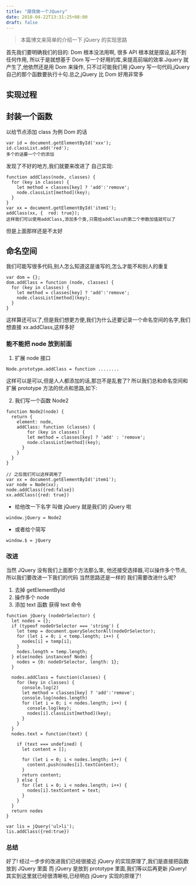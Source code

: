 ```yaml
---
title: "跟我做一个JQuery"
date: 2018-04-22T13:31:25+08:00
draft: false
---
```


> 本篇博文来简单的介绍一下 jQuery 的实现思路

<!--more-->

首先我们要明确我们的目的: Dom 根本没法用啊, 很多 API 根本就是摆设,起不到任何作用,
所以于是就想基于 Dom 写一个好用的库,来提高前端的效率.Jquery 就产生了,他依然还是用 Dom 来操作,
只不过可能我们用 jQuery 写一句代码,jQuery 自己的那个函数要执行十句.总之,jQuery 比 Dom 好用非常多

## 实现过程

## 封装一个函数

以给节点添加 class 为例
Dom 的话

```
var id = document.getElementById('xxx');
id.classList.add('red');
多个的话要一个个的添加
```

发现了不好的地方,我们就要来改进了
自己实现:

```
function addClass(node, classes) {
  for (key in classes) {
    let method = classes[key] ? 'add':'remove';
    node.classList[method](key);
  }
}
var xx = document.getElementById('item1');
addClass(xx, {  red: true});
这样我们可以使用addClass,添加多个类,只需给addClass的第二个参数加值就可以了
```

但是上面那样还是不太好

## 命名空间

我们可能写很多代码,别人怎么知道这是谁写的,怎么才能不和别人的重复

```
var dom = {};
dom.addClass = function (node, classes) {
  for (key in classes) {
    let method = classes[key] ? 'add':'remove';
    node.classList[method](key);
  }
}
```

这样算还可以了,但是我们想更方便,我们为什么还要记录一个命名空间的名字,我们想直接 xx.addClass,这样多好

### 能不能把 node 放到前面

1. 扩展 node 接口

```
Node.prototype.addClass = function ........
```

这样可以是可以,但是人人都添加的话,那岂不是乱套了?
所以我们总和命名空间和扩展 prototype 方法的优点和思路,如下:

2. 我们写一个函数 Node2

```
function Node2(node) {
  return {
    element: node,
    addClass: function (classes) {
        for (key in classes) {
        let method = classes[key] ? 'add' : 'remove';
        node.classList[method](key);
      }
    }
  }
}

// 之后我们可以这样调用了
var xx = document.getElementById('item1');
var node = Node(xx);
node.addClass({red:false})
xx.addClass({red: true})

```

- 给他改一下名字 叫做 jQuery 就是我们的 jQuery 啦

```
window.jQuery = Node2
```

- 或者给个简写

```
window.$ = jQuery
```

### 改进

当然 JQuery 没有我们上面那个方法那么笨, 他还接受选择器,可以操作多个节点,所以我们要改进一下我们的代码
当然思路还是一样的
我们需要改进什么呢?

1. 去掉 getElementById
2. 操作多个 node
3. 添加 text 函数 获得 text 命令

```
function jQuery (nodeOrSelector) {
  let nodes = {};
  if (typeof nodeOrSelector === 'string') {
    let temp = document.querySelectorAll(nodeOrSelector);
    for (let i = 0; i < temp.length; i++) {
      nodes[i] = temp[i];
    }
    nodes.length = temp.length;
  } else(nodes instanceof Node) {
    nodes = {0: nodeOrSelector, length: 1};
  }

  nodes.addClass = function(classes) {
    for (key in classes) {
      console.log(2)
      let method = classes[key] ? 'add':'remove';
      console.log(nodes.length)
      for (let i = 0; i < nodes.length; i++) {
        console.log(key);
        nodes[i].classList[method](key);
      }
    }
  }
  nodes.text = function(text) {

    if (text === undefined) {
      let content = [];

      for (let i = 0; i < nodes.length; i++) {
        content.push(nodes[i].textContent);
      }
      return content;
    } else {
      for (let i = 0; i < nodes.length; i++) {
        nodes[i].textContent = text;
      }
    }
  }
  return nodes
}

var lis = jQuery('ul>li');
lis.addClass({red:true})

```

### 总结

好了! 经过一步步的改进我们已经很接近 jQuery 的实现原理了,我们是直接把函数放到 JQuery 里面
而 jQuery 是放到 prototype 里面,我们等以后再更新 jQuery!其实到这里就已经很清晰啦,已经明白 jQuery 实现的原理了!
